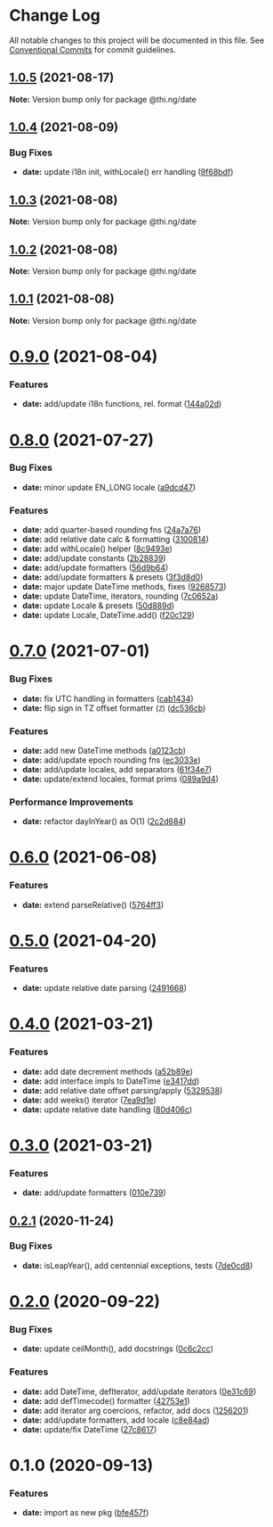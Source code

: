 # Change Log

All notable changes to this project will be documented in this file.
See [Conventional Commits](https://conventionalcommits.org) for commit guidelines.

## [1.0.5](https://github.com/thi-ng/umbrella/compare/@thi.ng/date@1.0.4...@thi.ng/date@1.0.5) (2021-08-17)

**Note:** Version bump only for package @thi.ng/date





## [1.0.4](https://github.com/thi-ng/umbrella/compare/@thi.ng/date@1.0.3...@thi.ng/date@1.0.4) (2021-08-09)


### Bug Fixes

* **date:** update i18n init, withLocale() err handling ([9f68bdf](https://github.com/thi-ng/umbrella/commit/9f68bdf3048b109c16750abec0c1af2de307970d))





## [1.0.3](https://github.com/thi-ng/umbrella/compare/@thi.ng/date@1.0.2...@thi.ng/date@1.0.3) (2021-08-08)

**Note:** Version bump only for package @thi.ng/date





## [1.0.2](https://github.com/thi-ng/umbrella/compare/@thi.ng/date@1.0.1...@thi.ng/date@1.0.2) (2021-08-08)

**Note:** Version bump only for package @thi.ng/date





## [1.0.1](https://github.com/thi-ng/umbrella/compare/@thi.ng/date@0.9.0...@thi.ng/date@1.0.1) (2021-08-08)

**Note:** Version bump only for package @thi.ng/date





# [0.9.0](https://github.com/thi-ng/umbrella/compare/@thi.ng/date@0.8.0...@thi.ng/date@0.9.0) (2021-08-04)


### Features

* **date:** add/update i18n functions, rel. format ([144a02d](https://github.com/thi-ng/umbrella/commit/144a02d960e0de3ec10bddf97cd069e39ad1f41d))





# [0.8.0](https://github.com/thi-ng/umbrella/compare/@thi.ng/date@0.7.0...@thi.ng/date@0.8.0) (2021-07-27)


### Bug Fixes

* **date:** minor update EN_LONG locale ([a9dcd47](https://github.com/thi-ng/umbrella/commit/a9dcd47c5932842f2cfe76e3de7d424f87630921))


### Features

* **date:** add quarter-based rounding fns ([24a7a76](https://github.com/thi-ng/umbrella/commit/24a7a76898a6ff8b212eef117aa94b4759144e84))
* **date:** add relative date calc & formatting ([3100814](https://github.com/thi-ng/umbrella/commit/3100814280a917ccc1a85ab7a170e0b8e5fb0bd4))
* **date:** add withLocale() helper ([8c9493e](https://github.com/thi-ng/umbrella/commit/8c9493edf5a870e5f45efdac160aea4eac9d63fe))
* **date:** add/update constants ([2b28839](https://github.com/thi-ng/umbrella/commit/2b288397a8a27d6a6596568522949fd443752d43))
* **date:** add/update formatters ([56d9b64](https://github.com/thi-ng/umbrella/commit/56d9b64ca735b109469da27f66e7b0dde4ce5e41))
* **date:** add/update formatters & presets ([3f3d8d0](https://github.com/thi-ng/umbrella/commit/3f3d8d07ea154e08194017536e73a0a6263c18cf))
* **date:** major update DateTime methods, fixes ([9268573](https://github.com/thi-ng/umbrella/commit/92685738ff3dd4cb6ec7df7e9630aea6e2ec4511))
* **date:** update DateTime, iterators, rounding ([7c0652a](https://github.com/thi-ng/umbrella/commit/7c0652a7a61e3f3faf92cc3421184b446d3fc0b1))
* **date:** update Locale & presets ([50d889d](https://github.com/thi-ng/umbrella/commit/50d889d14646c93b5678b1c378d55f8b80f4979e))
* **date:** update Locale, DateTime.add() ([f20c129](https://github.com/thi-ng/umbrella/commit/f20c1292972f84de10e88a4ac4429b7b87251d8d))





# [0.7.0](https://github.com/thi-ng/umbrella/compare/@thi.ng/date@0.6.0...@thi.ng/date@0.7.0) (2021-07-01)


### Bug Fixes

* **date:** fix UTC handling in formatters ([cab1434](https://github.com/thi-ng/umbrella/commit/cab143429933b1575ec7194251dc5d5a909a4ca7))
* **date:** flip sign in TZ offset formatter (`Z`) ([dc536cb](https://github.com/thi-ng/umbrella/commit/dc536cbc72512789d0c106831add830236c8fee0))


### Features

* **date:** add new DateTime methods ([a0123cb](https://github.com/thi-ng/umbrella/commit/a0123cbfd0d553fc34a8f40c0289fcf66bfa2ded))
* **date:** add/update epoch rounding fns ([ec3033e](https://github.com/thi-ng/umbrella/commit/ec3033e785428087789803770fd598551f1c5b02))
* **date:** add/update locales, add separators ([61f34e7](https://github.com/thi-ng/umbrella/commit/61f34e74bbd55fe21e66d730e17a9cfd548989b4))
* **date:** update/extend locales, format prims ([089a9d4](https://github.com/thi-ng/umbrella/commit/089a9d40224ff007392daefbf111191deeb72c7c))


### Performance Improvements

* **date:** refactor dayInYear() as O(1) ([2c2d684](https://github.com/thi-ng/umbrella/commit/2c2d6846f3360c28312712dda358b457151e58e2))





# [0.6.0](https://github.com/thi-ng/umbrella/compare/@thi.ng/date@0.5.0...@thi.ng/date@0.6.0) (2021-06-08)


### Features

* **date:** extend parseRelative() ([5764ff3](https://github.com/thi-ng/umbrella/commit/5764ff36b07a5e6565f747a40eb9825b4836bd82))





# [0.5.0](https://github.com/thi-ng/umbrella/compare/@thi.ng/date@0.4.0...@thi.ng/date@0.5.0) (2021-04-20)


### Features

* **date:** update relative date parsing ([2491668](https://github.com/thi-ng/umbrella/commit/2491668d877d837f3d5101de4730441db3cdbb1b))





# [0.4.0](https://github.com/thi-ng/umbrella/compare/@thi.ng/date@0.3.0...@thi.ng/date@0.4.0) (2021-03-21)


### Features

* **date:** add date decrement methods ([a52b89e](https://github.com/thi-ng/umbrella/commit/a52b89e717a64c78f4c9749fcba9f73e92476096))
* **date:** add interface impls to DateTime ([e3417dd](https://github.com/thi-ng/umbrella/commit/e3417dd4c01b547a9831ada3af90fbb727e4b369))
* **date:** add relative date offset parsing/apply ([5329538](https://github.com/thi-ng/umbrella/commit/53295382d1e9ac2f5d09ead9e223c49cd83cf203))
* **date:** add weeks() iterator ([7ea9d1e](https://github.com/thi-ng/umbrella/commit/7ea9d1e66b9f20c1f54cd2610ef83f8e7a7a9470))
* **date:** update relative date handling ([80d406c](https://github.com/thi-ng/umbrella/commit/80d406c09c02a3ebdd0a3e329841db30d47fc3a8))





# [0.3.0](https://github.com/thi-ng/umbrella/compare/@thi.ng/date@0.2.11...@thi.ng/date@0.3.0) (2021-03-21)


### Features

* **date:** add/update formatters ([010e739](https://github.com/thi-ng/umbrella/commit/010e739f790209af67b5087a49aa390547b0fce1))





## [0.2.1](https://github.com/thi-ng/umbrella/compare/@thi.ng/date@0.2.0...@thi.ng/date@0.2.1) (2020-11-24)


### Bug Fixes

* **date:** isLeapYear(), add centennial exceptions, tests ([7de0cd8](https://github.com/thi-ng/umbrella/commit/7de0cd873977556c8252c3746e742b5d2357bf5d))





# [0.2.0](https://github.com/thi-ng/umbrella/compare/@thi.ng/date@0.1.0...@thi.ng/date@0.2.0) (2020-09-22)


### Bug Fixes

* **date:** update ceilMonth(), add docstrings ([0c6c2cc](https://github.com/thi-ng/umbrella/commit/0c6c2cc8d75c7f89be14acec098c865d5b518f20))


### Features

* **date:** add DateTime, defIterator, add/update iterators ([0e31c69](https://github.com/thi-ng/umbrella/commit/0e31c69942c2b88df9239a13051f158efe7fc38c))
* **date:** add defTimecode() formatter ([42753e1](https://github.com/thi-ng/umbrella/commit/42753e1e53e1c4af02928e6a6158f4e3be4f2e3a))
* **date:** add iterator arg coercions, refactor, add docs ([1256201](https://github.com/thi-ng/umbrella/commit/1256201c20e4cd01e4f7e0a1d2fbc9a163a96ac4))
* **date:** add/update formatters, add locale ([c8e84ad](https://github.com/thi-ng/umbrella/commit/c8e84ad2f2d7cfaa94684fd3873d55714eab88e7))
* **date:** update/fix DateTime ([27c8617](https://github.com/thi-ng/umbrella/commit/27c8617be90153abea3098ef4120e348fac4934b))





# 0.1.0 (2020-09-13)


### Features

* **date:** import as new pkg ([bfe457f](https://github.com/thi-ng/umbrella/commit/bfe457ffeb0c8ba1adc470d8ca0d9667863676f6))
